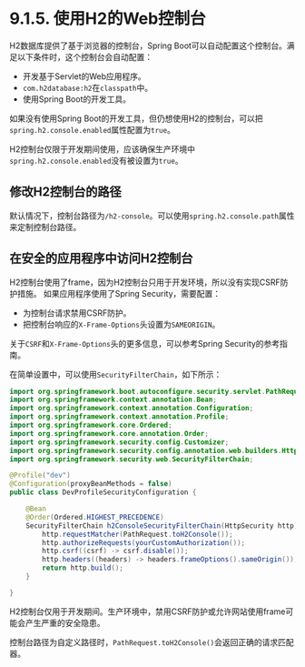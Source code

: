 # 9.1.5. 使用H2的Web控制台

H2数据库提供了基于浏览器的控制台，Spring Boot可以自动配置这个控制台。满足以下条件时，这个控制台会自动配置：
+ 开发基于Servlet的Web应用程序。
+ `com.h2database:h2`在`classpath`中。
+ 使用Spring Boot的开发工具。

<univ-note type="tip">

如果没有使用Spring Boot的开发工具，但仍想使用H2的控制台，可以把`spring.h2.console.enabled`属性配置为`true`。

</univ-note>

<univ-note type="note">

H2控制台仅限于开发期间使用，应该确保生产环境中`spring.h2.console.enabled`没有被设置为`true`。

</univ-note>

## 修改H2控制台的路径

默认情况下，控制台路径为`/h2-console`。可以使用`spring.h2.console.path`属性来定制控制台路径。

## 在安全的应用程序中访问H2控制台

H2控制台使用了frame，因为H2控制台只用于开发环境，所以没有实现CSRF防护措施。
如果应用程序使用了Spring Security，需要配置：
+ 为控制台请求禁用CSRF防护。
+ 把控制台响应的`X-Frame-Options`头设置为`SAMEORIGIN`。

关于`CSRF`和`X-Frame-Options`头的更多信息，可以参考Spring Security的参考指南。

在简单设置中，可以使用`SecurityFilterChain`，如下所示：

```java
import org.springframework.boot.autoconfigure.security.servlet.PathRequest;
import org.springframework.context.annotation.Bean;
import org.springframework.context.annotation.Configuration;
import org.springframework.context.annotation.Profile;
import org.springframework.core.Ordered;
import org.springframework.core.annotation.Order;
import org.springframework.security.config.Customizer;
import org.springframework.security.config.annotation.web.builders.HttpSecurity;
import org.springframework.security.web.SecurityFilterChain;

@Profile("dev")
@Configuration(proxyBeanMethods = false)
public class DevProfileSecurityConfiguration {

    @Bean
    @Order(Ordered.HIGHEST_PRECEDENCE)
    SecurityFilterChain h2ConsoleSecurityFilterChain(HttpSecurity http) throws Exception {
        http.requestMatcher(PathRequest.toH2Console());
        http.authorizeRequests(yourCustomAuthorization());
        http.csrf((csrf) -> csrf.disable());
        http.headers((headers) -> headers.frameOptions().sameOrigin());
        return http.build();
    }

}
```

<univ-note type="warn">

H2控制台仅用于开发期间。生产环境中，禁用CSRF防护或允许网站使用frame可能会产生严重的安全隐患。

</univ-note>

<univ-note type="note">

控制台路径为自定义路径时，`PathRequest.toH2Console()`会返回正确的请求匹配器。

</univ-note>
